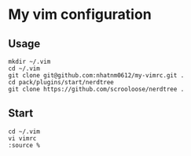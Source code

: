 # My vim configuration

## Usage

```
mkdir ~/.vim
cd ~/.vim
git clone git@github.com:nhatnm0612/my-vimrc.git .
cd pack/plugins/start/nerdtree
git clone https://github.com/scrooloose/nerdtree .
```

## Start

```
cd ~/.vim
vi vimrc
:source %
```
